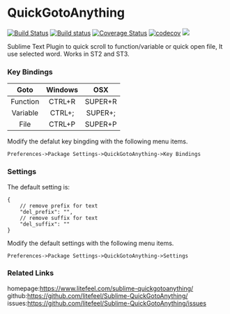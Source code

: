QuickGotoAnything
====================

[![Build Status](https://travis-ci.org/litefeel/Sublime-QuickGotoAnything.svg?branch=master)](https://travis-ci.org/litefeel/Sublime-QuickGotoAnything)
[![Build status](https://ci.appveyor.com/api/projects/status/40vjxtplhvw82aw8/branch/master?svg=true)](https://ci.appveyor.com/project/litefeel/sublime-quickgotoanything/branch/master)
[![Coverage Status](https://coveralls.io/repos/github/litefeel/Sublime-QuickGotoAnything/badge.svg?branch=master)](https://coveralls.io/github/litefeel/Sublime-QuickGotoAnything?branch=master)
[![codecov](https://codecov.io/gh/litefeel/Sublime-QuickGotoAnything/branch/master/graph/badge.svg)](https://codecov.io/gh/litefeel/Sublime-QuickGotoAnything)
<a href="https://packagecontrol.io/packages/QuickGotoAnything"><img src="https://packagecontrol.herokuapp.com/downloads/QuickGotoAnything.svg"></a>

Sublime Text Plugin to quick scroll to function/variable or quick open file, It use selected word. Works in ST2 and ST3.

### Key Bindings

|   Goto   | Windows |   OSX   |
|:--------:|:-------:|:-------:|
| Function |  CTRL+R | SUPER+R |
| Variable |  CTRL+; | SUPER+; |
| File     |  CTRL+P | SUPER+P |


Modify the defalut key bingding with the following menu items.

`Preferences->Package Settings->QuickGotoAnything->Key Bindings`

### Settings

The default setting is:

~~~
{
    // remove prefix for text
    "del_prefix": "",
    // remove suffix for text
    "del_suffix": ""
}
~~~


Modify the default settings with the following menu items.

`Preferences->Package Settings->QuickGotoAnything->Settings`

### Related Links
homepage:<https://www.litefeel.com/sublime-quickgotoanything/>  
github:<https://github.com/litefeel/Sublime-QuickGotoAnything/>  
issues:<https://github.com/litefeel/Sublime-QuickGotoAnything/issues>  
